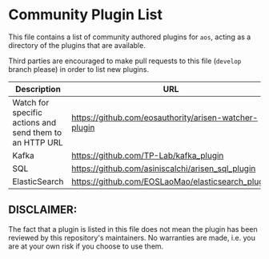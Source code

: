 # Community Plugin List

This file contains a list of community authored plugins for `aos`, acting as a directory of the plugins that are available.

Third parties are encouraged to make pull requests to this file (`develop` branch please) in order to list new plugins.

| Description | URL |
| ----------- | --- |
| Watch for specific actions and send them to an HTTP URL | https://github.com/eosauthority/arisen-watcher-plugin |
| Kafka | https://github.com/TP-Lab/kafka_plugin |
| SQL | https://github.com/asiniscalchi/arisen_sql_plugin |
| ElasticSearch | https://github.com/EOSLaoMao/elasticsearch_plugin |

## DISCLAIMER:

The fact that a plugin is listed in this file does not mean the plugin has been reviewed by this repository's maintainers.  No warranties are made, i.e. you are at your own risk if you choose to use them.
